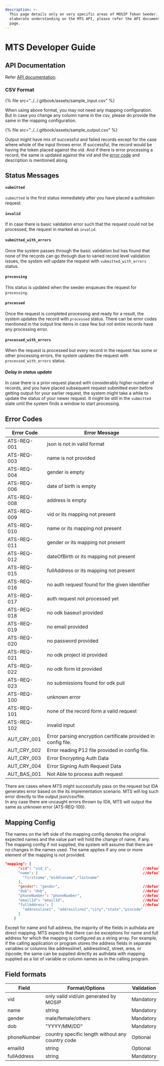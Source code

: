 ```yaml
---
description: >-
  This page details only on very specific areas of MOSIP Token Seeder. For a
  elaborate understanding on the MTS API, please refer the API documentation
  page.
---
```


# MTS Developer Guide

## API Documentation

Refer [API documentation](https://mosip.stoplight.io/docs/mosip-token-seeder/branches/main).

### CSV Format

{% file src="../../.gitbook/assets/sample_input.csv" %}

When using above format, you may not need any mapping configuration. But in case you change any column name in the csv, please do provide the same in the mapping configuration.

{% file src="../../.gitbook/assets/sample_output.csv" %}

Output might have mix of successful and failed records except for the case where whole of the input throws error. If successful, the record would be having the token placed against the vid. And if there is error processing a record, the same is updated against the vid and the [error code](mosip-token-seeder-api.md#failure-details) and description is mentioned along.

## Status Messages

#### `submitted`&#x20;

`submitted` is the first status immediately after you have placed a authtoken request.

#### `invalid`

If in case there is basic validation error such that the request could not be processed, the request in marked as `invalid`.&#x20;

#### `submitted_with_errors`

Once the system passes through the basic validation but has found that none of the records can go through due to varied record level validation issues, the system will update the request with `submitted_with_errors` status.

#### `processing`

This status is updated when the seeder enqueues the request for `processing`.

#### `processed`

Once the request is completed processing and ready for a result, the system updates the record with `processed` status. There can be error codes mentioned in the output line items in case few but not entire records have any processing error.

#### `processed_with_errors`

When the request is processed but every record in the request has some or other processing errors, the system updates the request with `processed_with_errors` status.

#### _Delay in status update_

In case there is a prior request placed with considerably higher number of records, and you have placed  subsequent request submitted even before getting output for your earlier request, the system might take a while to update the status of your newer request. It might be still in the `submitted` state until the system finds a window to start processing. &#x20;

## Error Codes

| Error Code    | Error Message                                                 |
| ------------- | ------------------------------------------------------------- |
| ATS-REQ-001   | json is not in valid format                                   |
| ATS-REQ-003   | name is not provided                                          |
| ATS-REQ-004   | gender is empty                                               |
| ATS-REQ-006   | date of birth is empty                                        |
| ATS-REQ-008   | address is empty                                              |
| ATS-REQ-009   | vid or its mapping not present                                |
| ATS-REQ-010   | name or its mapping not present                               |
| ATS-REQ-011   | gender or its mapping not present                             |
| ATS-REQ-012   | dateOfBirth or its mapping not present                        |
| ATS-REQ-015   | fullAddress or its mapping not present                        |
| ATS-REQ-016   | no auth request found for the given identifier                |
| ATS-REQ-017   | auth request not processed yet                                |
| ATS-REQ-018   | no odk baseurl provided                                       |
| ATS-REQ-019   | no email provided                                             |
| ATS-REQ-020   | no password provided                                          |
| ATS-REQ-021   | no odk project id provided                                    |
| ATS-REQ-022   | no odk form id provided                                       |
| ATS-REQ-023   | no submissions found for odk pull                             |
| ATS-REQ-100   | unknown error                                                 |
| ATS-REQ-101   | none of the record form a valid request                       |
| ATS-REQ-102   | invalid input                                                 |
| AUT\_CRY\_001 | Error parsing encryption certificate provided in config file. |
| AUT\_CRY\_002 | Error reading P12 file provided in config file.               |
| AUT\_CRY\_003 | Error Encrypting Auth Data                                    |
| AUT\_CRY\_004 | Error Signing Auth Request Data                               |
| AUT\_BAS\_001 | Not Able to process auth request                              |

There are cases where MTS might successfully pass on the request but IDA generates error based on the its implementation scenario. MTS will log such error directly to the output json/csv/file.\
In any case there are uncaught errors thrown by IDA, MTS will output the same as unknown error (ATS-REQ-100).&#x20;

## Mapping Config

The names on the left side of the mapping config denotes the original expected names and the value part will hold the change of name, if any. The mapping config if not supplied, the system will assume that there are no changes in the names used. The same applies if any one or more element of the mapping is not provided.

```json
"mapping": {
      "vid": "vid_1",                                          //default:"vid"
      "name": [                                                //default:"name"
        "firstname","middlename","lastname"
      ],
      "gender": "gender",                                      //default:"gender"
      "dob": "dob",                                            //default:"dob"
      "phoneNumber": "phoneNumber",                            //default:"phoneNumber"
      "emailId": "emailId",                                    //default:"emailId"
      "fullAddress": [                                         //default:"fullAddress"
        "addressline1", "addressline2","city","state","pincode"
      ]
    }
```

Except for name and full address, the majority of the fields in authdata are direct mapping. MTS expects that there can be exceptions for name and full address for which the mapping is configured as a string array. For example, if the calling application or program stores the address fields in separate variables or columns like addressline1, addressline2, street, area, or zipcode; the same can be supplied directly as authdata with mapping supplied as a list of variable or column names as in the calling program.



## Field formats

| Field       | Format/Options                                   | Validation |
| ----------- | ------------------------------------------------ | ---------- |
| vid         | only valid vid/uin generated by MOSIP            | Mandatory  |
| name        | string                                           | Mandatory  |
| gender      | male/female/others                               | Mandatory  |
| dob         | "YYYY/MM/DD"                                     | Mandatory  |
| phoneNumber | country specific length without any country code | Optional   |
| emailId     | string                                           | Optional   |
| fullAddress | string                                           | Mandatory  |
